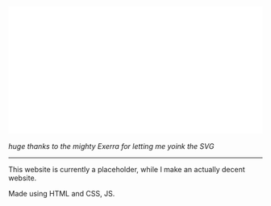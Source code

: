 <img src="./README.svg">

*huge thanks to the mighty Exerra for letting me yoink the SVG*

<hr>

This website is currently a placeholder, while I make an actually decent website.

Made using HTML and CSS, JS.
